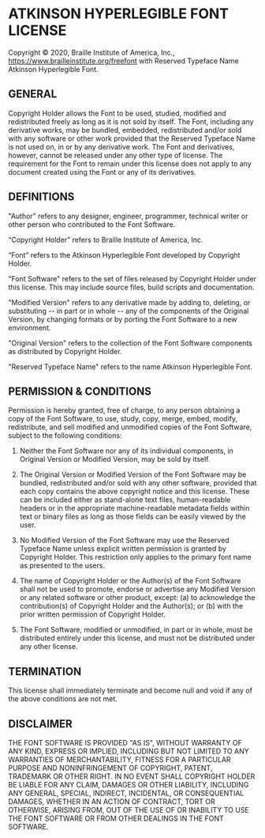 # ATKINSON HYPERLEGIBLE FONT LICENSE

Copyright © 2020, Braille Institute of America, Inc., https://www.brailleinstitute.org/freefont with
Reserved Typeface Name Atkinson Hyperlegible Font.

## GENERAL

Copyright Holder allows the Font to be used, studied, modified and redistributed freely as long as it
is not sold by itself. The Font, including any derivative works, may be bundled, embedded,
redistributed and/or sold with any software or other work provided that the Reserved Typeface Name
is not used on, in or by any derivative work. The Font and derivatives, however, cannot be released
under any other type of license. The requirement for the Font to remain under this license does not
apply to any document created using the Font or any of its derivatives.

## DEFINITIONS

"Author" refers to any designer, engineer, programmer, technical writer or other person who
contributed to the Font Software.

“Copyright Holder” refers to Braille Institute of America, Inc.

“Font” refers to the Atkinson Hyperlegible Font developed by Copyright Holder.

"Font Software" refers to the set of files released by Copyright Holder under this license. This may
include source files, build scripts and documentation.

"Modified Version" refers to any derivative made by adding to, deleting, or substituting -- in part or
in whole -- any of the components of the Original Version, by changing formats or by porting the
Font Software to a new environment.

"Original Version" refers to the collection of the Font Software components as distributed by
Copyright Holder.

"Reserved Typeface Name" refers to the name Atkinson Hyperlegible Font.

## PERMISSION & CONDITIONS

Permission is hereby granted, free of charge, to any person obtaining a copy of the Font Software,
to use, study, copy, merge, embed, modify, redistribute, and sell modified and unmodified copies of
the Font Software, subject to the following conditions:

1. Neither the Font Software nor any of its individual components, in Original Version or Modified
   Version, may be sold by itself.

2. The Original Version or Modified Version of the Font Software may be bundled, redistributed
   and/or sold with any other software, provided that each copy contains the above copyright notice
   and this license. These can be included either as stand-alone text files, human-readable headers
   or in the appropriate machine-readable metadata fields within text or binary files as long as those
   fields can be easily viewed by the user.

3. No Modified Version of the Font Software may use the Reserved Typeface Name unless explicit
   written permission is granted by Copyright Holder. This restriction only applies to the primary font
   name as presented to the users.
4. The name of Copyright Holder or the Author(s) of the Font Software shall not be used to promote,
   endorse or advertise any Modified Version or any related software or other product, except:
   (a) to acknowledge the contribution(s) of Copyright Holder and the Author(s); or
   (b) with the prior written permission of Copyright Holder.
5. The Font Software, modified or unmodified, in part or in whole, must be distributed entirely under
   this license, and must not be distributed under any other license.

## TERMINATION

This license shall immediately terminate and become null and void if any of the above conditions
are not met.

## DISCLAIMER

THE FONT SOFTWARE IS PROVIDED "AS IS", WITHOUT WARRANTY OF ANY KIND, EXPRESS OR
IMPLIED, INCLUDING BUT NOT LIMITED TO ANY WARRANTIES OF MERCHANTABILITY,
FITNESS FOR A PARTICULAR PURPOSE AND NONINFRINGEMENT OF COPYRIGHT, PATENT,
TRADEMARK OR OTHER RIGHT. IN NO EVENT SHALL COPYRIGHT HOLDER BE LIABLE FOR ANY
CLAIM, DAMAGES OR OTHER LIABILITY, INCLUDING ANY GENERAL, SPECIAL, INDIRECT,
INCIDENTAL, OR CONSEQUENTIAL DAMAGES, WHETHER IN AN ACTION OF CONTRACT, TORT
OR OTHERWISE, ARISING FROM, OUT OF THE USE OF OR INABILITY TO USE THE FONT
SOFTWARE OR FROM OTHER DEALINGS IN THE FONT SOFTWARE.
